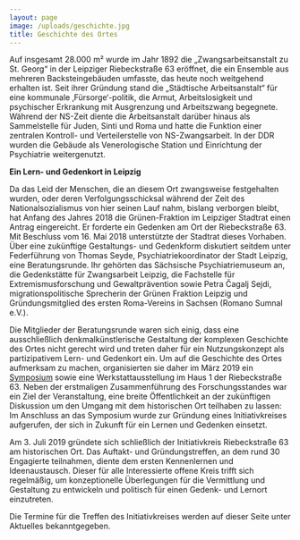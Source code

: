 ```yaml
---
layout: page
image: /uploads/geschichte.jpg
title: Geschichte des Ortes
---
```

Auf insgesamt 28.000 m² wurde im Jahr 1892 die „Zwangsarbeitsanstalt zu St. Georg“ in der Leipziger Riebeckstraße 63 eröffnet, die ein Ensemble aus mehreren Backsteingebäuden umfasste, das heute noch weitgehend erhalten ist. Seit ihrer Gründung stand die „Städtische Arbeitsanstalt“ für eine kommunale ‚Fürsorge‘-politik, die Armut, Arbeitslosigkeit und psychischer Erkrankung mit Ausgrenzung und Arbeitszwang begegnete. Während der NS-Zeit diente die Arbeitsanstalt darüber hinaus als Sammelstelle für Juden, Sinti und Roma und hatte die Funktion einer zentralen Kontroll- und Verteilerstelle von NS-Zwangsarbeit. In der DDR wurden die Gebäude als Venerologische Station und Einrichtung der Psychiatrie weitergenutzt.

**Ein Lern- und Gedenkort in Leipzig**

Da das Leid der Menschen, die an diesem Ort zwangsweise festgehalten wurden, oder deren Verfolgungs­schicksal während der Zeit des Nationalsozialismus von hier seinen Lauf nahm, bislang verborgen bleibt, hat Anfang des Jahres 2018 die Grünen-Fraktion im Leipziger Stadtrat einen Antrag eingereicht. Er forderte ein Gedenken am Ort der Riebeckstraße 63. Mit Beschluss vom 16. Mai 2018 un­terstützte der Stadtrat dieses Vorhaben. Über eine zukünftige Gestaltungs- und Gedenkform diskutiert seitdem unter Federführung von Thomas Seyde, Psychiatriekoordinator der Stadt Leipzig, eine Bera­tungsrunde. Ihr gehö­rten das Sächsische Psychiatriemuseum an, die Gedenkstätte für Zwangs­arbeit Leipzig, die Fachstelle für Extremismusforschung und Gewaltprävention sowie Petra Čagalj Sejdi, migrations­politische Sprecherin der Grünen Fraktion Leipzig und Gründungs­mitglied des ersten Roma-Vereins in Sachsen (Romano Sumnal e.V.).

Die Mitglieder der Be­ratungsrunde waren sich einig, dass eine ausschließlich denkmalkünstlerische Gestaltung der komplexen Geschichte des Ortes nicht gerecht wird und treten daher für ein Nutzungskonzept als partizipativem Lern- und Gedenkort ein. Um auf die Geschichte des Ortes aufmerksam zu machen, organisierten sie daher im März 2019 ein [Symposium](https://www.hsozkult.de/conferencereport/id/tagungsberichte-8272) sowie eine Werkstattausstellung im Haus 1 der Riebeckstraße 63. Neben der erstmaligen Zusammenführung des Forschungsstandes war ein Ziel der Veranstaltung, eine breite Öffentlichkeit an der zukünftigen Diskussion um den Umgang mit dem historischen Ort teilhaben zu lassen: Im Anschluss an das Symposium wurde zur Gründung eines Initiativkreises aufgerufen, der sich in Zukunft für ein Lernen und Gedenken einsetzt.

Am 3. Juli 2019 gründete sich schließlich der Initiativkreis Riebeckstraße 63 am historischen Ort. Das Auftakt- und Gründungstreffen, an dem rund 30 Engagierte teilnahmen, diente dem ersten Kennenlernen und Ideenaustausch. Dieser für alle Interessierte offene Kreis trifft sich regelmäßig, um konzeptionelle Überlegungen für die Vermittlung und Gestaltung zu entwickeln und politisch für einen Gedenk- und Lernort einzutreten.

Die Termine für die Treffen des Initiativkreises werden auf dieser Seite unter Aktuelles bekanntgegeben.
